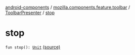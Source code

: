 [android-components](../../index.md) / [mozilla.components.feature.toolbar](../index.md) / [ToolbarPresenter](index.md) / [stop](./stop.md)

# stop

`fun stop(): `[`Unit`](https://kotlinlang.org/api/latest/jvm/stdlib/kotlin/-unit/index.html) [(source)](https://github.com/mozilla-mobile/android-components/blob/master/components/feature/toolbar/src/main/java/mozilla/components/feature/toolbar/ToolbarPresenter.kt#L58)